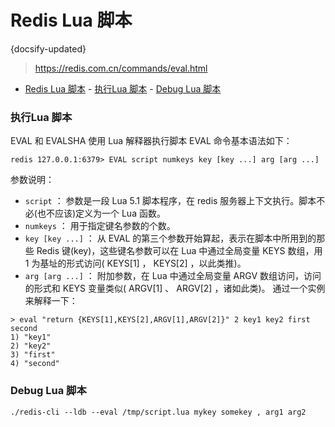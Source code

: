#  Redis Lua 脚本
{docsify-updated}
> https://redis.com.cn/commands/eval.html

- [Redis Lua 脚本](#redis-lua-脚本)
		- [执行Lua 脚本](#执行lua-脚本)
		- [Debug Lua 脚本](#debug-lua-脚本)


### 执行Lua 脚本
EVAL 和 EVALSHA 使用 Lua 解释器执行脚本
EVAL 命令基本语法如下：

```
redis 127.0.0.1:6379> EVAL script numkeys key [key ...] arg [arg ...] 
```
参数说明：

+ `script` ： 参数是一段 Lua 5.1 脚本程序，在 redis 服务器上下文执行。脚本不必(也不应该)定义为一个 Lua 函数。
+ `numkeys` ： 用于指定键名参数的个数。
+ `key [key ...]` ： 从 EVAL 的第三个参数开始算起，表示在脚本中所用到的那些 Redis 键(key)，这些键名参数可以在 Lua 中通过全局变量 KEYS 数组，用 1 为基址的形式访问( KEYS[1] ， KEYS[2] ，以此类推)。
+ `arg [arg ...]` ： 附加参数，在 Lua 中通过全局变量 ARGV 数组访问，访问的形式和 KEYS 变量类似( ARGV[1] 、 ARGV[2] ，诸如此类)。
通过一个实例来解释一下：
```
> eval "return {KEYS[1],KEYS[2],ARGV[1],ARGV[2]}" 2 key1 key2 first second
1) "key1"
2) "key2"
3) "first"
4) "second"
```

### Debug Lua 脚本
```
./redis-cli --ldb --eval /tmp/script.lua mykey somekey , arg1 arg2
```